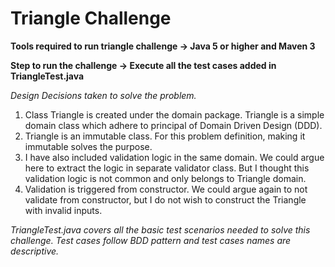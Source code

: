# Triangle Challenge

**Tools required to run triangle challenge -> Java 5 or higher and Maven 3**

**Step to run the challenge -> Execute all the test cases added in TriangleTest.java**

_Design Decisions taken to solve the problem._

1. Class Triangle is created under the domain package. Triangle is a simple domain class which adhere to principal of Domain Driven Design (DDD).
2. Triangle is an immutable class. For this problem definition, making it immutable solves the purpose.
3. I have also included validation logic in the same domain. We could argue here to extract the logic in separate validator class. But I thought this validation logic is not common and only belongs to Triangle domain.
4. Validation is triggered from constructor. We could argue again to not validate from constructor, but I do not wish to construct the Triangle with invalid inputs.

_TriangleTest.java covers all the basic test scenarios needed to solve this challenge. Test cases follow BDD pattern and test cases names are descriptive._